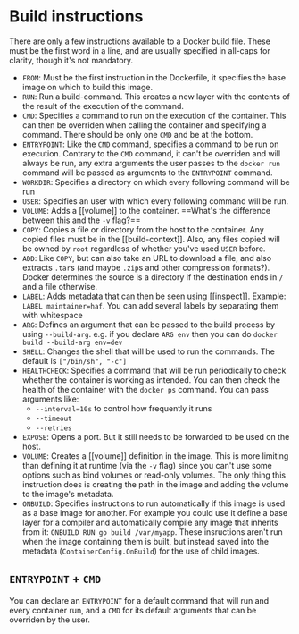 # Build instructions
There are only a few instructions available to a Docker build file. These must be the first word in a line, and are usually specified in all-caps for clarity, though it's not mandatory.

* `FROM`: Must be the first instruction in the Dockerfile, it specifies the base image on which to build this image.
* `RUN`: Run a build-command. This creates a new layer with the contents of the result of the execution of the command.
* `CMD`: Specifies a command to run on the execution of the container. This can then be overriden when calling the container and specifying a command. There should be only one `CMD` and be at the bottom.
* `ENTRYPOINT`: Like the `CMD` command, specifies a command to be run on execution. Contrary to the `CMD` command, it can't be overriden and will always be run, any extra arguments the user passes to the `docker run` command will be passed as arguments to the `ENTRYPOINT` command.
* `WORKDIR`: Specifies a directory on which every following command will be run
* `USER`: Specifies an user with which every following command will be run.
* `VOLUME`: Adds a [[volume]] to the container. ==What's the difference between this and the `-v` flag?==
* `COPY`: Copies a file or directory from the host to the container. Any copied files must be in the [[build-context]]. Also, any files copied will be owned by `root` regardless of whether you've used `USER` before.
* `ADD`: Like `COPY`, but can also take an URL to download a file, and also extracts `.tar`s (and maybe `.zip`s and other compression formats?). Docker determines the source is a directory if the destination ends in `/` and a file otherwise.
* `LABEL`: Adds metadata that can then be seen using [[inspect]]. Example: `LABEL maintainer=haf`. You can add several labels by separating them with whitespace
* `ARG`: Defines an argument that can be passed to the build process by using `--build-arg`. e.g. if you declare `ARG env` then you can do `docker build --build-arg env=dev`
* `SHELL`: Changes the shell that will be used to run the commands. The default is `["/bin/sh", "-c"]`
* `HEALTHCHECK`: Specifies a command that will be run periodically to check whether the container is working as intended. You can then check the health of the container with the `docker ps` command. You can pass arguments like:
  * `--interval=10s` to control how frequently it runs
  * `--timeout`
  * `--retries`
* `EXPOSE`: Opens a port. But it still needs to be forwarded to be used on the host.
* `VOLUME`: Creates a [[volume]] definition in the image. This is more limiting than defining it at runtime (via the `-v` flag) since you can't use some options such as bind volumes or read-only volumes. The only thing this instruction does is creating the path in the image and adding the volume to the image's metadata.
* `ONBUILD`: Specifies instructions to run automatically if this image is used as a base image for another. For example you could use it define a base layer for a compiler and automatically compile any image that inherits from it: `ONBUILD RUN go build /var/myapp`. These insructions aren't run when the image containing them is built, but instead saved into the metadata (`ContainerConfig.OnBuild`) for the use of child images.


## `ENTRYPOINT` + `CMD`
You can declare an `ENTRYPOINT` for a default command that will run and every container run, and a `CMD` for its default arguments that can be overriden by the user.
